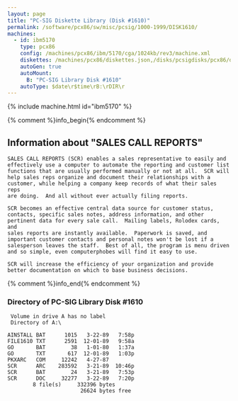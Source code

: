 ```yaml
---
layout: page
title: "PC-SIG Diskette Library (Disk #1610)"
permalink: /software/pcx86/sw/misc/pcsig/1000-1999/DISK1610/
machines:
  - id: ibm5170
    type: pcx86
    config: /machines/pcx86/ibm/5170/cga/1024kb/rev3/machine.xml
    diskettes: /machines/pcx86/diskettes.json,/disks/pcsigdisks/pcx86/diskettes.json
    autoGen: true
    autoMount:
      B: "PC-SIG Library Disk #1610"
    autoType: $date\r$time\rB:\rDIR\r
---
```


{% include machine.html id="ibm5170" %}

{% comment %}info_begin{% endcomment %}

## Information about "SALES CALL REPORTS"

    SALES CALL REPORTS (SCR) enables a sales representative to easily and
    effectively use a computer to automate the reporting and customer list
    functions that are usually performed manually or not at all.  SCR will
    help sales reps organize and document their relationships with a
    customer, while helping a company keep records of what their sales reps
    are doing.  And all without ever actually filing reports.
    
    SCR becomes an effective central data source for customer status,
    contacts, specific sales notes, address information, and other
    pertinent data for every sale call.  Mailing labels, Rolodex cards, and
    sales reports are instantly available.  Paperwork is saved, and
    important customer contacts and personal notes won't be lost if a
    salesperson leaves the staff.  Best of all, the program is menu driven
    and so simple, even computerphobes will find it easy to use.
    
    SCR will increase the efficiency of your organization and provide
    better documentation on which to base business decisions.
{% comment %}info_end{% endcomment %}


### Directory of PC-SIG Library Disk #1610

     Volume in drive A has no label
     Directory of A:\

    AINSTALL BAT      1015   3-22-89   7:58p
    FILE1610 TXT      2591  12-01-89   9:58a
    GO       BAT        38   1-01-80   1:37a
    GO       TXT       617  12-01-89   1:03p
    PKXARC   COM     12242   4-27-87
    SCR      ARC    283592   3-21-89  10:46p
    SCR      BAT        24   3-21-89   7:53p
    SCR      DOC     32277   3-22-89   7:20p
            8 file(s)     332396 bytes
                           26624 bytes free

